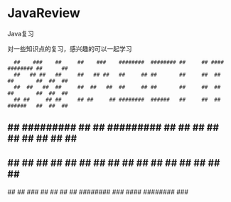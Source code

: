 # JavaReview
Java复习

对一些知识点的复习，感兴趣的可以一起学习

      ##    ###    ##     ##    ###    ########  ######## ##     ## #### ######## ##      ## 
      ##   ## ##   ##     ##   ## ##   ##     ## ##       ##     ##  ##  ##       ##  ##  ## 
      ##  ##   ##  ##     ##  ##   ##  ##     ## ##       ##     ##  ##  ##       ##  ##  ## 
      ## ##     ## ##     ## ##     ## ########  ######   ##     ##  ##  ######   ##  ##  ## 
##    ## #########  ##   ##  ######### ##   ##   ##        ##   ##   ##  ##       ##  ##  ## 
##    ## ##     ##   ## ##   ##     ## ##    ##  ##         ## ##    ##  ##       ##  ##  ## 
 ######  ##     ##    ###    ##     ## ##     ## ########    ###    #### ########  ###  ###  
